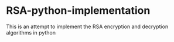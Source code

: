 # RSA-python-implementation
This is an attempt to implement the RSA encryption and decryption algorithms in python
